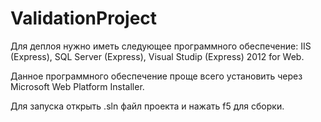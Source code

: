 ValidationProject
=================
Для деплоя нужно иметь следующее программного обеспечение:
IIS (Express),
SQL Server (Express),
Visual Studip (Express) 2012 for Web.

Данное программного обеспечение проще всего установить через Microsoft Web Platform Installer.

Для запуска открыть .sln файл проекта и нажать f5 для сборки.

